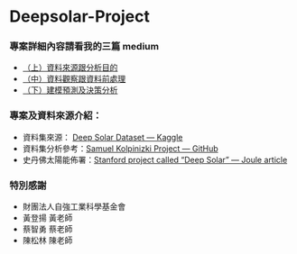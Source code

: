 # Deepsolar-Project
### 專案詳細內容請看我的三篇 medium
- [（上）資料來源跟分析目的](https://linda-lin.medium.com/我的第一個數據專案-76e63a67c1d6)
- [（中）資料觀察跟資料前處理](https://linda-lin.medium.com/我的-c34c8669f5a7)
- [（下）建模預測及決策分析](https://medium.com/p/597254638fa/edit)
### 專案及資料來源介紹：
- 資料集來源： [Deep Solar Dataset — Kaggle](https://www.kaggle.com/tunguz/deep-solar-dataset)
- 資料集分析參考：[Samuel Kolpinizki Project — GitHub](https://github.com/sammykol83/UdacityDataScienceNanoDegree/tree/master/Project%20-%20Write%20A%20Data-Science%20Blog)
- 史丹佛太陽能佈署：[Stanford project called “Deep Solar” — Joule article](https://www.sciencedirect.com/science/article/pii/S2542435118305701)
### 特別感謝
- 財團法人自強工業科學基金會
- 黃登揚 黃老師
- 蔡智勇 蔡老師
- 陳松林 陳老師
